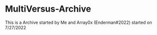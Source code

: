# MultiVersus-Archive
This is a Archive started by Me and Array0x (Enderman#2022) started on 7/27/2022
